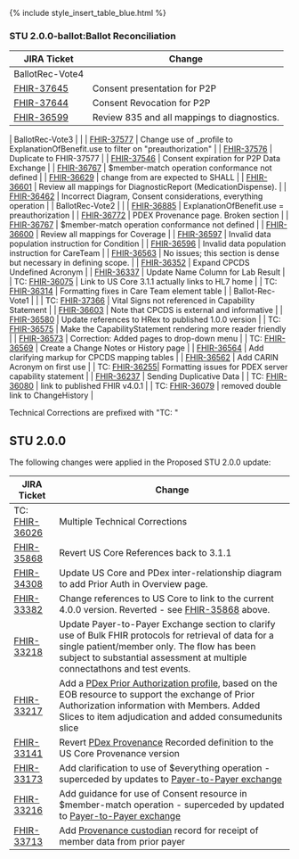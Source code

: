 
{% include style_insert_table_blue.html %}

### STU 2.0.0-ballot:Ballot Reconciliation

| JIRA Ticket | Change          |
|------------|------------------|
| BallotRec-Vote4 |   |
| [FHIR-37645](https://jira.hl7.org/browse/FHIR-37645) | Consent presentation for P2P |
| [FHIR-37644](https://jira.hl7.org/browse/FHIR-37644) | Consent Revocation for P2P |
| [FHIR-36599](https://jira.hl7.org/browse/FHIR-36599) | Review 835 and all mappings to diagnostics. |

| BallotRec-Vote3 |   |
| [FHIR-37577](https://jira.hl7.org/browse/FHIR-37577) | Change use of _profile to ExplanationOfBenefit.use to filter on "preauthorization" |
| [FHIR-37576](https://jira.hl7.org/browse/FHIR-37576) | Duplicate to FHIR-37577 |
| [FHIR-37546](https://jira.hl7.org/browse/FHIR-37546) | Consent expiration for P2P Data Exchange |
| [FHIR-36767](https://jira.hl7.org/browse/FHIR-36767) | $member-match operation conformance not defined |
| [FHIR-36629](https://jira.hl7.org/browse/FHIR-36629) | change from are expected to SHALL |
| [FHIR-36601](https://jira.hl7.org/browse/FHIR-36601) | Review all mappings for DiagnosticReport (MedicationDispense). |
| [FHIR-36462](https://jira.hl7.org/browse/FHIR-36462) | Incorrect Diagram, Consent considerations, everything operation |
| BallotRec-Vote2 |   |
| [FHIR-36885](https://jira.hl7.org/browse/FHIR-36885) | ExplanationOfBenefit.use = preauthorization |
| [FHIR-36772](https://jira.hl7.org/browse/FHIR-36772) | PDEX Provenance page. Broken section |
| [FHIR-36767](https://jira.hl7.org/browse/FHIR-36767) | $member-match operation conformance not defined |
| [FHIR-36600](https://jira.hl7.org/browse/FHIR-36600) | Review all mappings for Coverage |
| [FHIR-36597](https://jira.hl7.org/browse/FHIR-36597) | Invalid data population instruction for Condition |
| [FHIR-36596](https://jira.hl7.org/browse/FHIR-36596) | Invalid data population instruction for CareTeam  |
| [FHIR-36563](https://jira.hl7.org/browse/FHIR-36563) | No issues; this section is dense but necessary in defining scope. |
| [FHIR-36352](https://jira.hl7.org/browse/FHIR-36352) | Expand CPCDS Undefined Acronym |
| [FHIR-36337](https://jira.hl7.org/browse/FHIR-36337) | Update Name Column for Lab Result |
| TC: [FHIR-36075](https://jira.hl7.org/browse/FHIR-36075) | Link to US Core 3.1.1 actually links to HL7 home |
| TC: [FHIR-36314](https://jira.hl7.org/browse/FHIR-36314) | Formatting fixes in Care Team element table |
| Ballot-Rec-Vote1 |  |
| TC: [FHIR-37366](https://jira.hl7.org/browse/FHIR-37366) | Vital Signs not referenced in Capability Statement |
| [FHIR-36603](https://jira.hl7.org/browse/FHIR-36603) | Note that CPCDS is external and informative |
| [FHIR-36580](https://jira.hl7.org/browse/FHIR-36580) | Update references to HRex to published 1.0.0 version |
| TC: [FHIR-36575](https://jira.hl7.org/browse/FHIR-36575) | Make the CapabilityStatement rendering more reader friendly |
| [FHIR-36573](https://jira.hl7.org/browse/FHIR-36573) | Correction: Added pages to drop-down menu |
| TC: [FHIR-36569](https://jira.hl7.org/browse/FHIR-36569) | Create a Change Notes or History page |
| [FHIR-36564](https://jira.hl7.org/browse/FHIR-36564) | Add clarifying markup for CPCDS mapping tables | 
| [FHIR-36562](https://jira.hl7.org/browse/FHIR-36562) | Add CARIN Acronym on first use |
| TC: [FHIR-36255](https://jira.hl7.org/browse/FHIR-36255)| Formatting issues for PDEX server capability statement |
| [FHIR-36237](https://jira.hl7.org/browse/FHIR-36237) | Sending Duplicative Data |
| TC: [FHIR-36080](https://jira.hl7.org/browse/FHIR-36080) | link to published FHIR v4.0.1 |
| TC: [FHIR-36079](https://jira.hl7.org/browse/FHIR-36079) | removed double link to ChangeHistory |

Technical Corrections are prefixed with "TC: "

## STU 2.0.0

The following changes were applied in the Proposed STU 2.0.0 update:

| JIRA Ticket | Change          |
|------------|------------------|
| TC: [FHIR-36026](https://jira.hl7.org/browse/FHIR-36026) | Multiple Technical Corrections |
| [FHIR-35868](https://jira.hl7.org/browse/FHIR-35868) | Revert US Core References back to 3.1.1 |
| [FHIR-34308](https://jira.hl7.org/browse/FHIR-34308) | Update US Core and PDex inter-relationship diagram to add Prior Auth in Overview page. |
| [FHIR-33382](https://jira.hl7.org/browse/FHIR-33382) | Change references to US Core to link to the current 4.0.0 version. Reverted - see [FHIR-35868](https://jira.hl7.org/browse/FHIR-35868) above. |
| [FHIR-33218](https://jira.hl7.org/browse/FHIR-33218) | Update Payer-to-Payer Exchange section to clarify use of Bulk FHIR protocols for retrieval of data for a single patient/member only. The flow has been subject to substantial assessment at multiple connectathons and test events. |
|[FHIR-33217](https://jira.hl7.org/browse/FHIR-33217)| Add a [PDex Prior Authorization profile](StructureDefinition-pdex-priorauthorization.html), based on the EOB resource to support the exchange of Prior Authorization information with Members.  Added Slices to item adjudication and added consumedunits slice |
|[FHIR-33141](https://jira.hl7.org/browse/FHIR-33141)|Revert [PDex Provenance](StructureDefinition-pdex-provenance.html) Recorded definition to the US Core Provenance version |
|[FHIR-33173](https://jira.hl7.org/browse/FHIR-33173)|Add clarification to use of $everything operation - superceded by updates to [Payer-to-Payer exchange](PayerToPayerExchange.html)|
|[FHIR-33216](https://jira.hl7.org/browse/FHIR-33216)|Add guidance for use of Consent resource in $member-match operation - superceded by updated to [Payer-to-Payer exchange](PayerToPayerExchange.html)|
| [FHIR-33713](https://jira.hl7.org/browse/FHIR-33713)| Add [Provenance custodian](Provenance-1000101.html) record for receipt of member data from prior payer|
